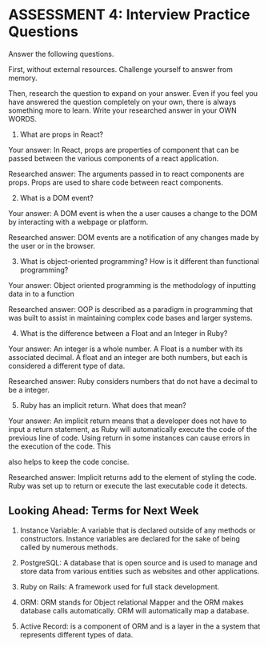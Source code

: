 # ASSESSMENT 4: Interview Practice Questions

Answer the following questions.

First, without external resources. Challenge yourself to answer from memory.

Then, research the question to expand on your answer. Even if you feel you have answered the question completely on your own, there is always something more to learn. Write your researched answer in your OWN WORDS.

1. What are props in React?

Your answer: In React, props are properties of component that can be passed between the various components of a react application.

Researched answer: The arguments passed in to react components are props. Props are used to share code between react components.

2. What is a DOM event?

Your answer: A DOM event is when the a user causes a change to the DOM by interacting with a webpage or platform.

Researched answer: DOM events are a notification of any changes made by the user or in the browser.

3. What is object-oriented programming? How is it different than functional programming?

Your answer: Object oriented programming is the methodology of inputting data in to a function

Researched answer: OOP is described as a paradigm in programming that was built to assist in maintaining complex code bases and larger systems.

4. What is the difference between a Float and an Integer in Ruby?

Your answer: An integer is a whole number. A Float is a number with its associated decimal. A float and an integer are both numbers, but each is considered a different type of data.

Researched answer: Ruby considers numbers that do not have a decimal to be a integer.

5. Ruby has an implicit return. What does that mean?

Your answer: An implicit return means that a developer does not have to input a return statement, as Ruby will automatically execute the code of the previous line of code. Using return in some instances can cause errors in the execution of the code. This

also helps to keep the code concise.

Researched answer: Implicit returns add to the element of styling the code. Ruby was set up to return or execute the last executable code it detects.

## Looking Ahead: Terms for Next Week

1. Instance Variable: A variable that is declared outside of any methods or constructors. Instance variables are declared for the sake of being called by numerous methods.

2. PostgreSQL: A database that is open source and is used to manage and store data from various entities such as websites and other applications.

3. Ruby on Rails: A framework used for full stack development.

4. ORM: ORM stands for Object relational Mapper and the ORM makes database calls automatically. ORM will automatically map a database.

5. Active Record: is a component of ORM and is a layer in the a system that represents different types of data.
